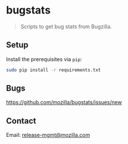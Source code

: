 # bugstats
> Scripts to get bug stats from Bugzilla.

## Setup

Install the prerequisites via `pip`:
```sh
sudo pip install -r requirements.txt
```

## Bugs

https://github.com/mozilla/bugstats/issues/new

## Contact

Email: release-mgmt@mozilla.com
